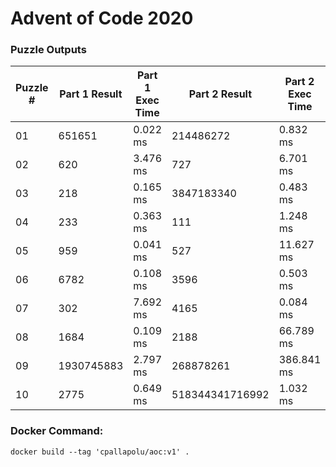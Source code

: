 <h1>Advent of Code 2020</h1>
<h3>Puzzle Outputs</h3>
<table>

<thead>

<tr><th>Puzzle #  </th><th>Part 1 Result  </th><th>Part 1 Exec Time  </th><th>Part 2 Result  </th><th>Part 2 Exec Time  </th><th># of Test Cases  </th></tr>

</thead>

<tbody>

<tr><td>01        </td><td>651651         </td><td>0.022 ms          </td><td>214486272      </td><td>0.832 ms          </td><td>2                </td></tr>

<tr><td>02        </td><td>620            </td><td>3.476 ms          </td><td>727            </td><td>6.701 ms          </td><td>1003             </td></tr>

<tr><td>03        </td><td>218            </td><td>0.165 ms          </td><td>3847183340     </td><td>0.483 ms          </td><td>2                </td></tr>

<tr><td>04        </td><td>233            </td><td>0.363 ms          </td><td>111            </td><td>1.248 ms          </td><td>300              </td></tr>

<tr><td>05        </td><td>959            </td><td>0.041 ms          </td><td>527            </td><td>11.627 ms         </td><td>2                </td></tr>

<tr><td>06        </td><td>6782           </td><td>0.108 ms          </td><td>3596           </td><td>0.503 ms          </td><td>466              </td></tr>

<tr><td>07        </td><td>302            </td><td>7.692 ms          </td><td>4165           </td><td>0.084 ms          </td><td>3                </td></tr>

<tr><td>08        </td><td>1684           </td><td>0.109 ms          </td><td>2188           </td><td>66.789 ms         </td><td>2                </td></tr>

<tr><td>09        </td><td>1930745883     </td><td>2.797 ms          </td><td>268878261      </td><td>386.841 ms        </td><td>2                </td></tr>

<tr><td>10        </td><td>2775           </td><td>0.649 ms          </td><td>518344341716992</td><td>1.032 ms          </td><td>3                </td></tr>

</tbody>

</table>

<h3>Docker Command:</h3>
<p><code>docker build --tag 'cpallapolu/aoc:v1' .</code></p>